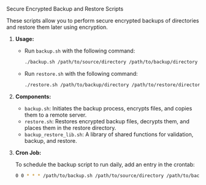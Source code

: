 Secure Encrypted Backup and Restore Scripts

These scripts allow you to perform secure encrypted backups of directories and restore them later using encryption.

1. **Usage:**

   - Run `backup.sh` with the following command:
     ```bash
     ./backup.sh /path/to/source/directory /path/to/backup/directory encryption_key days
     ```
   - Run `restore.sh` with the following command:
     ```bash
     ./restore.sh /path/to/backup/directory /path/to/restore/directory decryption_key
     ```

2. **Components:**

   - `backup.sh`: Initiates the backup process, encrypts files, and copies them to a remote server.
   - `restore.sh`: Restores encrypted backup files, decrypts them, and places them in the restore directory.
   - `backup_restore_lib.sh`: A library of shared functions for validation, backup, and restore.

3. **Cron Job:**

   To schedule the backup script to run daily, add an entry in the crontab:
   ```bash
   0 0 * * * /path/to/backup.sh /path/to/source/directory /path/to/backup/directory encryption_key days